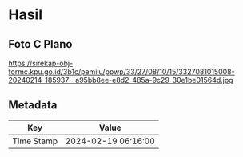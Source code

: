 # Hasil

## Foto C Plano

https://sirekap-obj-formc.kpu.go.id/3b1c/pemilu/ppwp/33/27/08/10/15/3327081015008-20240214-185937--a95bb8ee-e8d2-485a-9c29-30e1be01564d.jpg


## Metadata

| Key        | Value               |
| ---------- | ------------------- |
| Time Stamp | 2024-02-19 06:16:00 |



